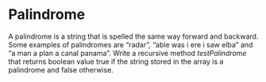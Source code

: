 # Palindrome

A palindrome is a string that is spelled the same way forward and backward. Some examples of palindromes are “radar”, 
 “able was i ere i saw elba” and “a man a plan a canal panama”.  Write a recursive method *testPalindrome* that returns
  boolean value true if the string stored in the array is a palindrome and false otherwise.